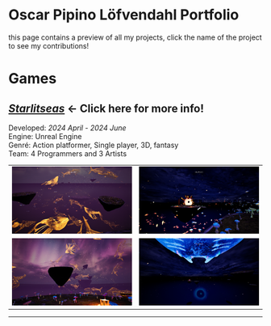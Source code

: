 # Oscar Pipino Löfvendahl Portfolio

this page contains a preview of all my projects, click the name of the project to see my contributions!

# Games

## [***Starlitseas***](Starlitseas#starlitseas) ← Click here for more info!

Developed: *2024 April - 2024 June*  
Engine: Unreal Engine  
Genré: Action platformer, Single player, 3D, fantasy  
Team: 4 Programmers and 3 Artists

<table>
  <tr>
    <td width="50%"><img src="Images\4fwBKb.png" /></td>
    <td width="50%"><img src="Images\klxR34.png" /></td>
  </tr>
  <tr>
    <td width="50%"><img src="Images\pqfrqE.png" /></td>
    <td width="50%"><img src="Images\y71sQY.png" /></td>
  </tr>
</table>

---
